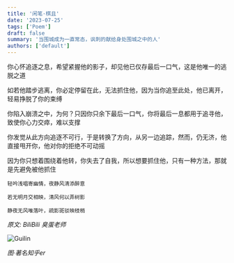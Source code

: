 ```yaml
---
title: '闲笔·棋且'
date: '2023-07-25'
tags: ['Poem']
draft: false
summary: '当围城成为一直常态，讽刺的献给身处围城之中的人'
authors: ['default']
---
```



你心怀追逐之息，希望紧握他的影子，却见他已仅存最后一口气，这是他唯一的逃脱之道

如若他踏步逃离，你必定停留在此，无法抓住他，因为当你追至此处，他已离开，轻易挣脱了你的束缚

你陷入崩溃之中，为何？只因你只余下最后一口气，你将最后一息都用于追寻他，致使你心力交瘁，难以支撑

你发觉从此方向追逐不可行，于是转换了方向，从另一边追踪，然而，仍无济，他直接甩开你，他对你的拒绝不可动摇

因为你只想着围绕着他转，你失去了自我，所以想要抓住他，只有一种方法，那就是先避免被他抓住

```
轻吟浅唱寄幽情，夜静风清添醉意

若无明月交相映，清风何以弄树影

静夜无风唯落叶，疏影斑驳映枝梢  
```

_原文: BiliBili 臭蛋老师_

![Guilin](/static/images/blog/202307/1687999780892.jpeg)

_图·著名知乎er_
